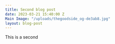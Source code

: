 ```yaml
---
title: Second blog post
date: 2023-03-21 15:40:00 Z
Main Image: "/uploads/thegoodside_og-de3ab8.jpg"
layout: blog-post
---
```


This is a second